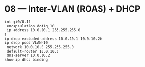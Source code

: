 # 08 — Inter-VLAN (ROAS) + DHCP
```text
int gi0/0.10
 encapsulation dot1q 10
 ip address 10.0.10.1 255.255.255.0
!
ip dhcp excluded-address 10.0.10.1 10.0.10.20
ip dhcp pool VLAN-10
 network 10.0.10.0 255.255.255.0
 default-router 10.0.10.1
 dns-server 10.0.10.2
show ip dhcp binding
```
